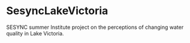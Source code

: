 # SesyncLakeVictoria
SESYNC summer Institute project on the perceptions of changing water quality in Lake Victoria.
